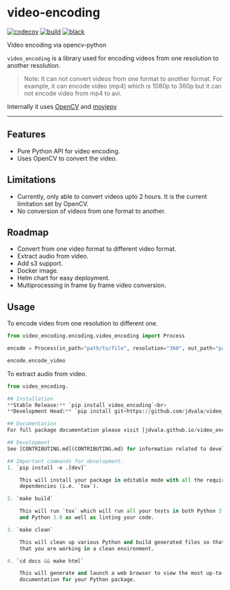 # video-encoding

[![codecov](https://codecov.io/gh/jdvala/video_encoding/branch/master/graph/badge.svg?token=dEC138Lq1J)](https://codecov.io/gh/jdvala/video_encoding)
[![build](https://github.com/jdvala/video_encoding/actions/workflows/main.yml/badge.svg)](https://github.com/jdvala/video_encoding/actions/workflows/main.yml)
[![black](https://img.shields.io/badge/code%20style-black-000000.svg)](https://github.com/python/black)

Video encoding via opencv-python

`video_encoding` is a library used for encoding videos from one resolution to another resolution.

> Note: It can not convert videos from one format to another format. For example, it can encode video (mp4) which is 1080p to 360p but it can not encode video from mp4 to avi.

Internally it uses [OpenCV](https://opencv.org) and [moviepy](https://github.com/Zulko/moviepy)

---

## Features
* Pure Python API for video encoding.
* Uses OpenCV to convert the video.


## Limitations
* Currently, only able to convert videos upto 2 hours. It is the current limitation set by OpenCV.
* No conversion of videos from one format to another.


## Roadmap
* Convert from one video format to different video format.
* Extract audio from video.
* Add s3 support.
* Docker image.
* Helm chart for easy deployment.
* Multiprocessing in frame by frame video conversion.

## Usage
To encode video from one resolution to different one.
```python
from video_encoding.encoding.video_encoding import Process

encode = Process(in_path="path/to/file", resolution="360", out_path="path/to/file")

encode.encode_video
```

To extract audio from video.
```python
from video_encoding.

## Installation
**Stable Release:** `pip install video_encoding`<br>
**Development Head:** `pip install git+https://github.com/jdvala/video_encoding.git`

## Documentation
For full package documentation please visit [jdvala.github.io/video_encoding](https://jdvala.github.io/video_encoding).

## Development
See [CONTRIBUTING.md](CONTRIBUTING.md) for information related to developing the code.

## Important commands for development.
1. `pip install -e .[dev]`

    This will install your package in editable mode with all the required development
    dependencies (i.e. `tox`).

2. `make build`

    This will run `tox` which will run all your tests in both Python 3.6, Python 3.7,
    and Python 3.8 as well as linting your code.

3. `make clean`

    This will clean up various Python and build generated files so that you can ensure
    that you are working in a clean environment.

4. `cd docs && make html`

    This will generate and launch a web browser to view the most up-to-date
    documentation for your Python package.
